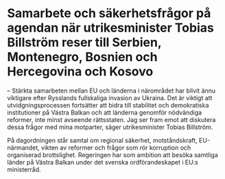# Samarbete och säkerhetsfrågor på agendan när utrikesminister Tobias Billström reser till Serbien, Montenegro, Bosnien och Hercegovina och Kosovo

– Stärkta samarbeten mellan EU och länderna i närområdet har blivit ännu viktigare efter Rysslands fullskaliga invasion av Ukraina. Det är viktigt att utvidgningsprocessen fortsätter att bidra till stabilitet och demokratiska institutioner på Västra Balkan och att länderna genomför nödvändiga reformer, inte minst avseende rättsstaten. Jag ser fram emot att diskutera dessa frågor med mina motparter, säger utrikesminister Tobias Billström.

På dagordningen står samtal om regional säkerhet, motståndskraft, EU-närmandet, vikten av reformer och frågor som rör korruption och organiserad brottslighet. Regeringen har som ambition att besöka samtliga länder på Västra Balkan under det svenska ordförandeskapet i EU:s ministerråd.
